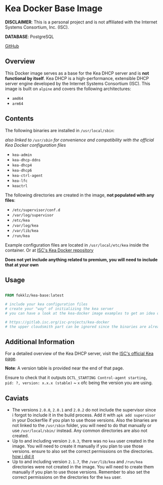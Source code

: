 # Kea Docker Base Image

**DISCLAIMER**: This is a personal project and is not affiliated with the Internet Systems Consortium, Inc. (ISC).

**DATABASE**: PostgreSQL

[GitHub](https://github.com/fokklz/kea-arm-builder)

## Overview

This Docker image serves as a base for the Kea DHCP server and is **not functional by itself**. Kea DHCP is a high-performance, extensible DHCP server engine developed by the Internet Systems Consortium (ISC). This image is built on `alpine` and covers the following architectures:
 - `amd64`
 - `arm64`
## Contents

The following binaries are installed in `/usr/local/sbin`:

*also linked to `/usr/sbin` for convenience and compatibility with the official Kea Docker configuration files*
- `kea-admin`
- `kea-dhcp-ddns`
- `kea-dhcp4`
- `kea-dhcp6`
- `kea-ctrl-agent`
- `kea-lfc`
- `keactrl`

The following directories are created in the image, **not populated with any files**:
- `/etc/supervisor/conf.d`
- `/var/log/supervisor`	
- `/etc/kea`
- `/var/log/kea`
- `/var/lib/kea`
- `/run/kea`

Example configuration files are located in `/usr/local/etc/kea` inside the container. Or at [ISC's Kea Docker repository](https://gitlab.isc.org/isc-projects/kea-docker)

**Does not yet include anything related to premium, you will need to include that at your own**

## Usage

```Dockerfile

FROM fokklz/kea-base:latest

# include your kea configuration files
# create your "way" of initializing the kea server
# you can have a look at the kea-docker image examples to get an idea of how to do it 

# https://gitlab.isc.org/isc-projects/kea-docker
# the upper cloudsmith part can be ignored since the binaries are already included in the image
```

## Additional Information

For a detailed overview of the Kea DHCP server, visit the [ISC's official Kea page](https://www.isc.org/kea/).

**Note**: A version table is provided near the end of that page. 

Ensure to check that it outputs
`DCTL_STARTING Control-agent starting, pid: ?, version: x.x.x (stable)`
~ `x` ofc being the version you are using.

## Caviats

- The versions `2.0.0`, `2.0.1` and `2.0.2` do not include the supervisor since i forgot to include it in the build process. Add it with `apk add supervisor` in your Dockerfile if you plan to use those versions. Also the binaries are not linked to the `/usr/sbin` folder, you will need to do that manually or use `/usr/local/sbin/` instead. Any common directories are also not created.
- Up to and including version `2.0.3`, there was no `kea` user created in the image. You will need to create it manually if you plan to use those versions. ensure to also set the correct permissions on the directories. [how i did it](https://github.com/fokklz/kea-arm-builder/blob/b26dc3ebbfc76d46b2ab65befd8920c19b0192d0/Dockerfile#L49)
- Up to and including version `2.1.7`, the `/var/lib/kea` and `/run/kea` directories were not created in the image. You will need to create them manually if you plan to use those versions. Remember to also set the correct permissions on the directories for the `kea` user.